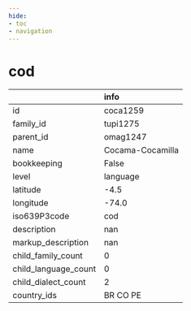 ```yaml
---
hide:
- toc
- navigation
---
```

# cod
|                      | info             |
|:---------------------|:-----------------|
| id                   | coca1259         |
| family_id            | tupi1275         |
| parent_id            | omag1247         |
| name                 | Cocama-Cocamilla |
| bookkeeping          | False            |
| level                | language         |
| latitude             | -4.5             |
| longitude            | -74.0            |
| iso639P3code         | cod              |
| description          | nan              |
| markup_description   | nan              |
| child_family_count   | 0                |
| child_language_count | 0                |
| child_dialect_count  | 2                |
| country_ids          | BR CO PE         |